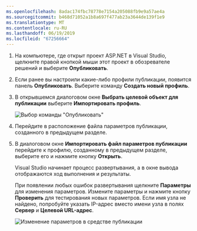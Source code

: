 ```yaml
---
ms.openlocfilehash: 8adac174fbc78778e7154a205088fb9e9a57ae4a
ms.sourcegitcommit: b468d71052a1b8a697f477ab23a3644de139f1e9
ms.translationtype: MT
ms.contentlocale: ru-RU
ms.lasthandoff: 06/19/2019
ms.locfileid: "67256664"
---
```


1. На компьютере, где открыт проект ASP.NET в Visual Studio, щелкните правой кнопкой мыши этот проект в обозревателе решений и выберите **Опубликовать**.

1. Если ранее вы настроили какие-либо профили публикации, появится панель **Опубликовать**. Выберите команду **Создать новый профиль**.

1. В открывшемся диалоговом окне **Выбрать целевой объект для публикации** выберите **Импортировать профиль**.

    ![Выбор команды "Опубликовать"](../../deployment/media/tutorial-publish-tool-import-profile.png)

1. Перейдите в расположение файла параметров публикации, созданного в предыдущем разделе.

1. В диалоговом окне **Импортировать файл параметров публикации** перейдите к профилю, созданному в предыдущем разделе, выберите его и нажмите кнопку **Открыть**.

    Visual Studio начинает процесс развертывания, а в окне вывода отображаются ход выполнения и результаты.

    При появлении любых ошибок развертывания щелкните **Параметры** для изменения параметров. Измените параметры и нажмите кнопку **Проверить** для тестирования новых параметров. Если имя узла не найдено, попробуйте указать IP-адрес вместо имени узла в полях **Сервер** и **Целевой URL-адрес**.

    ![Изменение параметров в средстве публикации](../../deployment/media/tutorial-configure-publish-settings-in-tool.png)
